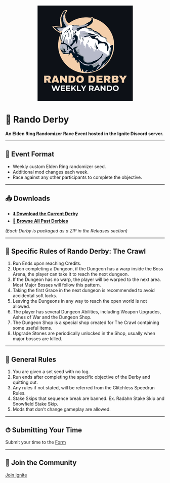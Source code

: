 <p align="center">
  <img src="./assets/logo.png" alt="Rando Derby Logo" width="301"/>
</p>

# 🏇 Rando Derby

**An Elden Ring Randomizer Race Event hosted in the Ignite Discord server.**

---

## 📜 Event Format
- Weekly custom Elden Ring randomizer seed.
- Additional mod changes each week.
- Race against any other participants to complete the objective.

---

## 📥 Downloads
- **[⬇️ Download the Current Derby](https://github.com/ignitesouls/RandoDerby/releases/latest)**
- **[📂 Browse All Past Derbies](https://github.com/ignitesouls/RandoDerby/releases)**

*(Each Derby is packaged as a ZIP in the Releases section)*

---

## 🎯 Specific Rules of Rando Derby: The Crawl
1. Run Ends upon reaching Credits.
2. Upon completing a Dungeon, if the Dungeon has a warp inside the Boss Arena, the player can take it to reach the next dungeon.
3. If the Dungeon has no warp, the player will be warped to the next area. Most Major Bosses will follow this pattern.
4. Taking the first Grace in the next dungeon is recommended to avoid accidental soft locks.
5. Leaving the Dungeons in any way to reach the open world is not allowed.
6. The player has several Dungeon Abilities, including Weapon Upgrades, Ashes of War and the Dungeon Shop.
7. The Dungeon Shop is a special shop created for The Crawl containing some useful items.
8. Upgrade Stones are periodically unlocked in the Shop, usually when major bosses are killed.

---

## 📏 General Rules
1. You are given a set seed with no log.
2. Run ends after completing the specific objective of the Derby and quitting out.
3. Any rules if not stated, will be referred from the Glitchless Speedrun Rules. 
4. Stake Skips that sequence break are banned. Ex. Radahn Stake Skip and Snowfield Stake Skip.
5. Mods that don't change gameplay are allowed.

---

## ⏱ Submitting Your Time
<!-- Explain how players should submit their runs -->
Submit your time to the [Form](https://forms.gle/J6EWPiT24Ca9cwdE7)

---

## 💬 Join the Community
[Join Ignite](https://discord.gg/ignitesouls)




